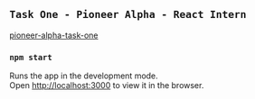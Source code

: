 ## `Task One - Pioneer Alpha - React Intern`

[pioneer-alpha-task-one](https://pioneer-alpha-task-one.netlify.app/)


### `npm start`
Runs the app in the development mode.\
Open [http://localhost:3000](http://localhost:3000) to view it in the browser.

